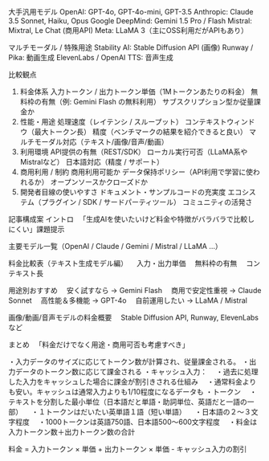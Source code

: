 大手汎用モデル
OpenAI: GPT-4o, GPT-4o-mini, GPT-3.5
Anthropic: Claude 3.5 Sonnet, Haiku, Opus
Google DeepMind: Gemini 1.5 Pro / Flash
Mistral: Mixtral, Le Chat (商用API)
Meta: LLaMA 3（主にOSS利用だがAPIもあり）

マルチモーダル / 特殊用途
Stability AI: Stable Diffusion API (画像)
Runway / Pika: 動画生成
ElevenLabs / OpenAI TTS: 音声生成

比較観点
1. 料金体系
入力トークン / 出力トークン単価（1Mトークンあたりの料金）
無料枠の有無（例: Gemini Flash の無料利用）
サブスクリプション型か従量課金か
2. 性能・用途
処理速度（レイテンシ / スループット）
コンテキストウィンドウ（最大トークン長）
精度（ベンチマークの結果を紹介できると良い）
マルチモーダル対応（テキスト/画像/音声/動画）
3. 利用環境
API提供の有無（REST/SDK）
ローカル実行可否（LLaMA系やMistralなど）
日本語対応（精度 / サポート）
4. 商用利用 / 制約
商用利用可能か
データ保持ポリシー（API利用で学習に使われるか）
オープンソースかクローズドか
5. 開発者目線の使いやすさ
ドキュメント・サンプルコードの充実度
エコシステム（プラグイン / SDK / サードパーティツール）
コミュニティの活発さ

記事構成案
イントロ
　「生成AIを使いたいけど料金や特徴がバラバラで比較しにくい」課題提示

主要モデル一覧（OpenAI / Claude / Gemini / Mistral / LLaMA …）

料金比較表（テキスト生成モデル編）
　入力・出力単価
　無料枠の有無
　コンテキスト長

用途別おすすめ
　安く試すなら → Gemini Flash
　商用で安定性重視 → Claude Sonnet
　高性能＆多機能 → GPT-4o
　自前運用したい → LLaMA / Mistral

画像/動画/音声モデルの料金概要
　Stable Diffusion API, Runway, ElevenLabs など

まとめ
　「料金だけでなく用途・商用可否も考慮すべき」


・入力データのサイズに応じてトークン数が計算され、従量課金される。
・出力データのトークン数に応じて課金される
・キャッシュ入力：
　・過去に処理した入力をキャッシュした場合に課金が割引きされる仕組み
　・通常料金よりも安い。キャッシュは通常入力よりも1/10程度になるデータも
・トークン
　・テキストを分割した最小単位（日本語だと単語・助詞単位、英語だと一語の一部）
　・１トークンはだいたい英単語１語（短い単語）
　・日本語の２〜３文字程度
　・1000トークンは英語750語、日本語500〜600文字程度
　・料金は入力トークン数＋出力トークン数の合計

料金 = 入力トークン × 単価 + 出力トークン × 単価 - キャッシュ入力の割引



